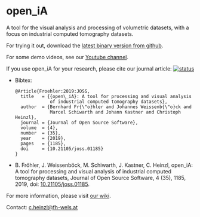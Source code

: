 # open\_iA

A tool for the visual analysis and processing of volumetric datasets, with a focus on industrial computed tomography datasets.

For trying it out, download the [latest binary version from github](https://github.com/3dct/open_iA/releases/latest).

For some demo videos, see our [Youtube channel](https://www.youtube.com/channel/UCbQ8NEUygLvBzLUwdDZvclw).

If you use open\_iA for your research, please cite our journal article: [![status](http://joss.theoj.org/papers/efb86983da60c89c5e7ef74479be45c6/status.svg)](http://joss.theoj.org/papers/efb86983da60c89c5e7ef74479be45c6)

- Bibtex:
  ```
  @Article{Froehler:2019:JOSS,
    title   = {{open\_iA}: A tool for processing and visual analysis
               of industrial computed tomography datasets},
    author  = {Bernhard Fr{\"o}hler and Johannes Weissenb{\"o}ck and
               Marcel Schiwarth and Johann Kastner and Christoph Heinzl},
    journal = {Journal of Open Source Software},
    volume  = {4},
    number  = {35},
    year    = {2019},
    pages   = {1185},
    doi     = {10.21105/joss.01185}
  }
  ```

- B. Fröhler, J. Weissenböck, M. Schiwarth, J. Kastner, C. Heinzl, open\_iA: A tool for processing and visual analysis of industrial computed tomography datasets, Journal of Open Source Software, 4 (35), 1185, 2019, doi: [10.21105/joss.01185](https://doi.org/10.21105/joss.01185).


For more information, please visit [our wiki](https://github.com/3dct/open_ia/wiki).

Contact: c.heinzl@fh-wels.at 
